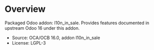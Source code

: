 # Overview

Packaged Odoo addon: l10n_in_sale. Provides features documented in upstream Odoo 16 under this addon.

- Source: OCA/OCB 16.0, addon l10n_in_sale
- License: LGPL-3
